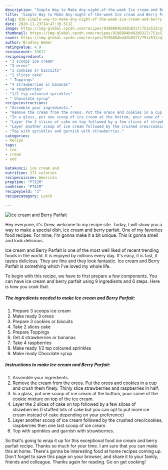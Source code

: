 ```yaml
---
description: "Simple Way to Make Any-night-of-the-week Ice cream and Berry Parfait"
title: "Simple Way to Make Any-night-of-the-week Ice cream and Berry Parfait"
slug: 816-simple-way-to-make-any-night-of-the-week-ice-cream-and-berry-parfait
date: 2020-11-23T14:47:39.511Z
image: https://img-global.cpcdn.com/recipes/9198884bd42b8317/751x532cq70/ice-cream-and-berry-parfait-recipe-main-photo.jpg
thumbnail: https://img-global.cpcdn.com/recipes/9198884bd42b8317/751x532cq70/ice-cream-and-berry-parfait-recipe-main-photo.jpg
cover: https://img-global.cpcdn.com/recipes/9198884bd42b8317/751x532cq70/ice-cream-and-berry-parfait-recipe-main-photo.jpg
author: Bradley Weber
ratingvalue: 4.9
reviewcount: 33612
recipeingredient:
- "3 scoops ice cream"
- "3 oreos"
- "3 cookies or biscuits"
- "2 slices cake"
- " Toppings"
- "4 strawberries or bananas"
- "4 raspberries"
- "1/2 tsp coloured sprinkles"
- " Chocolate syrup"
recipeinstructions:
- "Assemble your ingredients."
- "Remove the cream from the oreos. Put the oreos and cookies in a cup and crush them finely. Thinly slice strawberries and raspberries in half."
- "In a glass, put one scoop of ice cream at the bottom, pour some of the cookie mixture on top of the ice cream."
- "Layer the 2 slices of cake on top followed by a few slices of strawberries (I stuffed lots of cake but you can opt to put more ice cream instead of cake depending on your preference)"
- "Layer another scoop of ice cream followed by the crushed oreo/cookies, raspberries then one last scoop of ice cream."
- "Top with sprinkles and garnish with strawberries."
categories:
- Recipe
tags:
- ice
- cream
- and

katakunci: ice cream and 
nutrition: 271 calories
recipecuisine: American
preptime: "PT22M"
cooktime: "PT42M"
recipeyield: "3"
recipecategory: Lunch

---
```



![Ice cream and Berry Parfait](https://img-global.cpcdn.com/recipes/9198884bd42b8317/751x532cq70/ice-cream-and-berry-parfait-recipe-main-photo.jpg)

Hey everyone, it's Drew, welcome to my recipe site. Today, I will show you a way to make a special dish, ice cream and berry parfait. One of my favorites food recipes. For mine, I'm gonna make it a bit unique. This is gonna smell and look delicious.

Ice cream and Berry Parfait is one of the most well liked of recent trending foods in the world. It is enjoyed by millions every day. It's easy, it is fast, it tastes delicious. They are fine and they look fantastic. Ice cream and Berry Parfait is something which I've loved my whole life.




To begin with this recipe, we have to first prepare a few components. You can have ice cream and berry parfait using 9 ingredients and 6 steps. Here is how you cook that.

<!--inarticleads1-->

##### The ingredients needed to make Ice cream and Berry Parfait:

1. Prepare 3 scoops ice cream
1. Make ready 3 oreos
1. Prepare 3 cookies or biscuits
1. Take 2 slices cake
1. Prepare  Toppings
1. Get 4 strawberries or bananas
1. Take 4 raspberries
1. Make ready 1/2 tsp coloured sprinkles
1. Make ready  Chocolate syrup




<!--inarticleads2-->

##### Instructions to make Ice cream and Berry Parfait:

1. Assemble your ingredients.
1. Remove the cream from the oreos. Put the oreos and cookies in a cup and crush them finely. Thinly slice strawberries and raspberries in half.
1. In a glass, put one scoop of ice cream at the bottom, pour some of the cookie mixture on top of the ice cream.
1. Layer the 2 slices of cake on top followed by a few slices of strawberries (I stuffed lots of cake but you can opt to put more ice cream instead of cake depending on your preference)
1. Layer another scoop of ice cream followed by the crushed oreo/cookies, raspberries then one last scoop of ice cream.
1. Top with sprinkles and garnish with strawberries.




So that's going to wrap it up for this exceptional food ice cream and berry parfait recipe. Thanks so much for your time. I am sure that you can make this at home. There's gonna be interesting food at home recipes coming up. Don't forget to save this page on your browser, and share it to your family, friends and colleague. Thanks again for reading. Go on get cooking!
